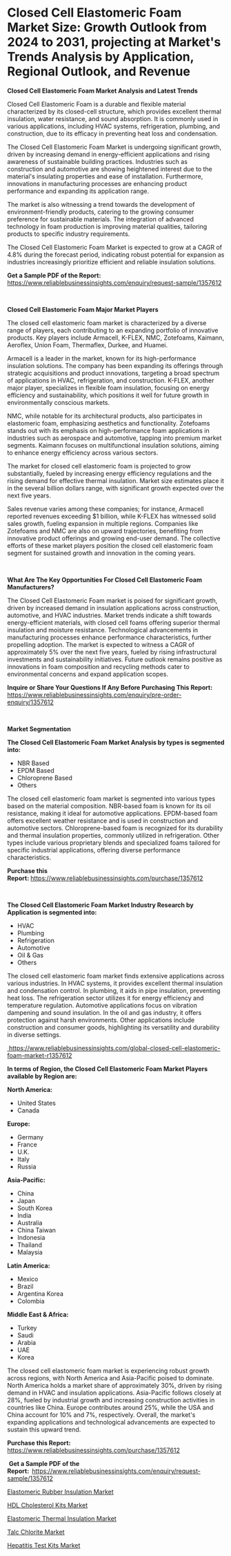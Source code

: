 <p><h1>Closed Cell Elastomeric Foam Market Size: Growth Outlook from 2024 to 2031, projecting at Market's Trends Analysis by Application, Regional Outlook, and Revenue</h1></p><p><strong>Closed Cell Elastomeric Foam Market Analysis and Latest Trends</strong></p>
<p><p>Closed Cell Elastomeric Foam is a durable and flexible material characterized by its closed-cell structure, which provides excellent thermal insulation, water resistance, and sound absorption. It is commonly used in various applications, including HVAC systems, refrigeration, plumbing, and construction, due to its efficacy in preventing heat loss and condensation.</p><p>The Closed Cell Elastomeric Foam Market is undergoing significant growth, driven by increasing demand in energy-efficient applications and rising awareness of sustainable building practices. Industries such as construction and automotive are showing heightened interest due to the material's insulating properties and ease of installation. Furthermore, innovations in manufacturing processes are enhancing product performance and expanding its application range.</p><p>The market is also witnessing a trend towards the development of environment-friendly products, catering to the growing consumer preference for sustainable materials. The integration of advanced technology in foam production is improving material qualities, tailoring products to specific industry requirements.</p><p>The Closed Cell Elastomeric Foam Market is expected to grow at a CAGR of 4.8% during the forecast period, indicating robust potential for expansion as industries increasingly prioritize efficient and reliable insulation solutions.</p></p>
<p><strong>Get a Sample PDF of the Report:&nbsp;</strong> <a href="https://www.reliablebusinessinsights.com/enquiry/request-sample/1357612?utm_campaign=57&utm_medium=2&utm_source=Github&utm_content=ia&utm_term=07112024&utm_id=closed-cell-elastomeric-foam">https://www.reliablebusinessinsights.com/enquiry/request-sample/1357612</a></p>
<p>&nbsp;</p>
<p><strong>Closed Cell Elastomeric Foam Major Market Players</strong></p>
<p><p>The closed cell elastomeric foam market is characterized by a diverse range of players, each contributing to an expanding portfolio of innovative products. Key players include Armacell, K-FLEX, NMC, Zotefoams, Kaimann, Aeroflex, Union Foam, Thermaflex, Durkee, and Huamei.</p><p>Armacell is a leader in the market, known for its high-performance insulation solutions. The company has been expanding its offerings through strategic acquisitions and product innovations, targeting a broad spectrum of applications in HVAC, refrigeration, and construction. K-FLEX, another major player, specializes in flexible foam insulation, focusing on energy efficiency and sustainability, which positions it well for future growth in environmentally conscious markets.</p><p>NMC, while notable for its architectural products, also participates in elastomeric foam, emphasizing aesthetics and functionality. Zotefoams stands out with its emphasis on high-performance foam applications in industries such as aerospace and automotive, tapping into premium market segments. Kaimann focuses on multifunctional insulation solutions, aiming to enhance energy efficiency across various sectors.</p><p>The market for closed cell elastomeric foam is projected to grow substantially, fueled by increasing energy efficiency regulations and the rising demand for effective thermal insulation. Market size estimates place it in the several billion dollars range, with significant growth expected over the next five years.</p><p>Sales revenue varies among these companies; for instance, Armacell reported revenues exceeding $1 billion, while K-FLEX has witnessed solid sales growth, fueling expansion in multiple regions. Companies like Zotefoams and NMC are also on upward trajectories, benefiting from innovative product offerings and growing end-user demand. The collective efforts of these market players position the closed cell elastomeric foam segment for sustained growth and innovation in the coming years.</p></p>
<p>&nbsp;</p>
<p><strong>What Are The Key Opportunities For Closed Cell Elastomeric Foam Manufacturers?</strong></p>
<p><p>The Closed Cell Elastomeric Foam market is poised for significant growth, driven by increased demand in insulation applications across construction, automotive, and HVAC industries. Market trends indicate a shift towards energy-efficient materials, with closed cell foams offering superior thermal insulation and moisture resistance. Technological advancements in manufacturing processes enhance performance characteristics, further propelling adoption. The market is expected to witness a CAGR of approximately 5% over the next five years, fueled by rising infrastructural investments and sustainability initiatives. Future outlook remains positive as innovations in foam composition and recycling methods cater to environmental concerns and expand application scopes.</p></p>
<p><strong>Inquire or Share Your Questions If Any Before Purchasing This Report:</strong> <a href="https://www.reliablebusinessinsights.com/enquiry/pre-order-enquiry/1357612?utm_campaign=57&utm_medium=2&utm_source=Github&utm_content=ia&utm_term=07112024&utm_id=closed-cell-elastomeric-foam">https://www.reliablebusinessinsights.com/enquiry/pre-order-enquiry/1357612</a></p>
<p>&nbsp;</p>
<p><strong>Market Segmentation</strong></p>
<p><strong>The Closed Cell Elastomeric Foam Market Analysis by types is segmented into:</strong></p>
<p><ul><li>NBR Based</li><li>EPDM Based</li><li>Chloroprene Based</li><li>Others</li></ul></p>
<p><p>The closed cell elastomeric foam market is segmented into various types based on the material composition. NBR-based foam is known for its oil resistance, making it ideal for automotive applications. EPDM-based foam offers excellent weather resistance and is used in construction and automotive sectors. Chloroprene-based foam is recognized for its durability and thermal insulation properties, commonly utilized in refrigeration. Other types include various proprietary blends and specialized foams tailored for specific industrial applications, offering diverse performance characteristics.</p></p>
<p><strong>Purchase this Report:&nbsp;</strong><a href="https://www.reliablebusinessinsights.com/purchase/1357612?utm_campaign=57&utm_medium=2&utm_source=Github&utm_content=ia&utm_term=07112024&utm_id=closed-cell-elastomeric-foam">https://www.reliablebusinessinsights.com/purchase/1357612</a></p>
<p>&nbsp;</p>
<p><strong>The Closed Cell Elastomeric Foam Market Industry Research by Application is segmented into:</strong></p>
<p><ul><li>HVAC</li><li>Plumbing</li><li>Refrigeration</li><li>Automotive</li><li>Oil & Gas</li><li>Others</li></ul></p>
<p><p>The closed cell elastomeric foam market finds extensive applications across various industries. In HVAC systems, it provides excellent thermal insulation and condensation control. In plumbing, it aids in pipe insulation, preventing heat loss. The refrigeration sector utilizes it for energy efficiency and temperature regulation. Automotive applications focus on vibration dampening and sound insulation. In the oil and gas industry, it offers protection against harsh environments. Other applications include construction and consumer goods, highlighting its versatility and durability in diverse settings.</p></p>
<p><a href="https://www.reliablebusinessinsights.com/global-closed-cell-elastomeric-foam-market-r1357612?utm_campaign=57&utm_medium=2&utm_source=Github&utm_content=ia&utm_term=07112024&utm_id=closed-cell-elastomeric-foam">&nbsp;https://www.reliablebusinessinsights.com/global-closed-cell-elastomeric-foam-market-r1357612</a></p>
<p><strong>In terms of Region, the Closed Cell Elastomeric Foam Market Players available by Region are:</strong></p>
<p>
    <p> <strong> North America: </strong>
        <ul>
            <li>United States</li>
            <li>Canada</li>
        </ul>
        </p> 
    <p> <strong> Europe: </strong>
        <ul>
            <li>Germany</li>
            <li>France</li>
            <li>U.K.</li>
            <li>Italy</li>
            <li>Russia</li>
        </ul>
        </p> 
    <p> <strong> Asia-Pacific: </strong>
        <ul>
            <li>China</li>
            <li>Japan</li>
            <li>South Korea</li>
            <li>India</li>
            <li>Australia</li>
            <li>China Taiwan</li>
            <li>Indonesia</li>
            <li>Thailand</li>
            <li>Malaysia</li>
        </ul>
        </p> 
    <p> <strong> Latin America: </strong>
        <ul>
            <li>Mexico</li>
            <li>Brazil</li>
            <li>Argentina Korea</li>
            <li>Colombia</li>
        </ul>
        </p> 
    <p> <strong> Middle East & Africa: </strong>
        <ul>
            <li>Turkey</li>
            <li>Saudi</li>
            <li>Arabia</li>
            <li>UAE</li>
            <li>Korea</li>
        </ul>
    </p>
    </p>
<p><p>The closed cell elastomeric foam market is experiencing robust growth across regions, with North America and Asia-Pacific poised to dominate. North America holds a market share of approximately 30%, driven by rising demand in HVAC and insulation applications. Asia-Pacific follows closely at 28%, fueled by industrial growth and increasing construction activities in countries like China. Europe contributes around 25%, while the USA and China account for 10% and 7%, respectively. Overall, the market's expanding applications and technological advancements are expected to sustain this upward trend.</p></p>
<p><strong>Purchase this Report: </strong><a href="https://www.reliablebusinessinsights.com/purchase/1357612?utm_campaign=57&utm_medium=2&utm_source=Github&utm_content=ia&utm_term=07112024&utm_id=closed-cell-elastomeric-foam">https://www.reliablebusinessinsights.com/purchase/1357612</a></p>
<p>&nbsp;<strong>Get a Sample PDF of the Report:&nbsp;&nbsp;</strong><a href="https://www.reliablebusinessinsights.com/enquiry/request-sample/1357612?utm_campaign=57&utm_medium=2&utm_source=Github&utm_content=ia&utm_term=07112024&utm_id=closed-cell-elastomeric-foam">https://www.reliablebusinessinsights.com/enquiry/request-sample/1357612</a></p>
<p><strong></strong></p>
<p><p><a href="https://github.com/lourdestd6bs/Market-Research-Report-List-1/blob/main/elastomeric-rubber-insulation-market.md?utm_campaign=57&utm_medium=2&utm_source=Github&utm_content=ia&utm_term=07112024&utm_id=closed-cell-elastomeric-foam">Elastomeric Rubber Insulation Market</a></p><p><a href="https://issuu.com/reportprime-2/docs/hdl-cholesterol-kits-market-size-20_03ef76d69fa263?utm_campaign=57&utm_medium=2&utm_source=Github&utm_content=ia&utm_term=07112024&utm_id=closed-cell-elastomeric-foam">HDL Cholesterol Kits Market</a></p><p><a href="https://github.com/tenoreduwagley4rt/Market-Research-Report-List-1/blob/main/elastomeric-thermal-insulation-market.md?utm_campaign=57&utm_medium=2&utm_source=Github&utm_content=ia&utm_term=07112024&utm_id=closed-cell-elastomeric-foam">Elastomeric Thermal Insulation Market</a></p><p><a href="https://medium.com/@wenonaelwil/the-talc-chlorite-market-industry-provides-a-comprehensive-and-current-analysis-of-the-sector-59bb6f2eb259?utm_campaign=57&utm_medium=2&utm_source=Github&utm_content=ia&utm_term=07112024&utm_id=closed-cell-elastomeric-foam">Talc Chlorite Market</a></p><p><a href="https://issuu.com/reportprime-2/docs/hepatitis-test-kits-market-size-203_aa056195d19307?utm_campaign=57&utm_medium=2&utm_source=Github&utm_content=ia&utm_term=07112024&utm_id=closed-cell-elastomeric-foam">Hepatitis Test Kits Market</a></p></p>